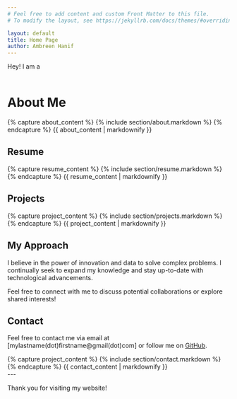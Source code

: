 ```yaml
---
# Feel free to add content and custom Front Matter to this file.
# To modify the layout, see https://jekyllrb.com/docs/themes/#overriding-theme-defaults

layout: default
title: Home Page
author: Ambreen Hanif
---
```


<div class="impact-section">
  <div class="diamond-shape"></div>
  <!-- Additional content for the impact section -->
  <!-- Rotating Text Container -->
<div class="rotating-text">
  <span id="dynamic-text">Hey! I am a </span>
<!--   <span id="rotating-words"></span> -->
  <div class="typing-container">
  <span id="typed-text"></span>
  <span class="cursor">&nbsp;</span>
</div>
</div>
</div>

# About Me
<div id="about">
  {% capture about_content %}
  {% include section/about.markdown %}
  {% endcapture %}
  {{ about_content | markdownify }}

</div>


## Resume
<div id ="resume">
{% capture resume_content %}
  {% include section/resume.markdown %}
  {% endcapture %}
  {{ resume_content | markdownify }}

</div> 

## Projects

<div id="project">
  {% capture project_content %}
  {% include section/projects.markdown %}
  {% endcapture %}
  {{ project_content | markdownify }}
  
</div>




## My Approach

I believe in the power of innovation and data to solve complex problems. I continually seek to expand my knowledge and stay up-to-date with technological advancements.

Feel free to connect with me to discuss potential collaborations or explore shared interests!

## Contact

Feel free to contact me via email at [mylastname(dot)firstname@gmail(dot)com] or follow me on [GitHub](https://github.com/umberh).

<div id="contact">
  {% capture project_content %}
  {% include section/contact.markdown %}
  {% endcapture %}
  {{ contact_content | markdownify }}
  
</div>
---

Thank you for visiting my website!


<!-- Link the JavaScript file -->
<script src="{{ '/assets/js/rotateText.js' | relative_url }}"></script>
<script src="{{ '/assets/js/circularProgress.js' | relative_url }}"></script>
<script src="{{ '/assets/js/typing.js' | relative_url }}"></script>
